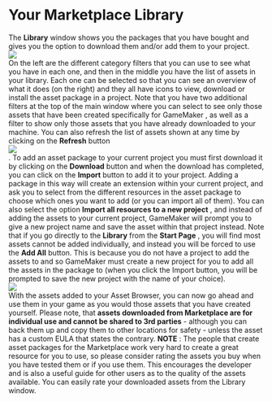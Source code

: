# Your Marketplace Library

The **Library** window shows you the packages that you have bought and
gives you the option to download them and/or add them to your project.  
![](https://gms.magecorn.com/Manual/assets/Images/Introduction/Tools_MarketplaceLibrary.png)  
On the left are the different category filters that you can use to see
what you have in each one, and then in the middle you have the list of
assets in your library. Each one can be selected so that you can see an
overview of what it does (on the right) and they all have icons to view,
download or install the asset package in a project. Note that you have
two additional filters at the top of the main window where you can
select to see only those assets that have been created specifically for
GameMaker , as well as a filter to show only those assets that you have
already downloaded to your machine. You can also refresh the list of
assets shown at any time by clicking on the **Refresh** button  
![](https://gms.magecorn.com/Manual/assets/Images/Icons/Icon_Refresh.png)  
. To add an asset package to your current project you must first
download it by clicking on the **Download** button and when the download
has completed, you can click on the **Import** button to add it to your
project. Adding a package in this way will create an extension within
your current project, and ask you to select from the different resources
in the asset package to choose which ones you want to add (or you can
import all of them). You can also select the option **Import all
resources to a new project** , and instead of adding the assets to your
current project, GameMaker will prompt you to give a new project name
and save the asset within that project instead. Note that if you go
directly to the **Library** from the **Start Page** , you will find most
assets cannot be added individually, and instead you will be forced to
use the **Add All** button. This is because you do not have a project to
add the assets to and so GameMaker must create a new project for you to
add all the assets in the package to (when you click the Import button,
you will be prompted to save the new project with the name of your
choice).  
![](https://gms.magecorn.com/Manual/assets/Images/Introduction/Tools_MarketplaceImport.png)  
With the assets added to your Asset Browser, you can now go ahead and
use them in your game as you would those assets that you have created
yourself. Please note, that **assets downloaded from Marketplace are for
individual use and cannot be shared to 3rd parties** - although you can
back them up and copy them to other locations for safety - unless the
asset has a custom EULA that states the contrary. **NOTE** : The people
that create asset packages for the Marketplace work very hard to create
a great resource for you to use, so please consider rating the assets
you buy when you have tested them or if you use them. This encourages
the developer and is also a useful guide for other users as to the
quality of the assets available. You can easily rate your downloaded
assets from the Library window.
